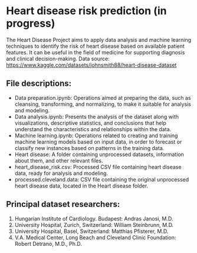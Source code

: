 # Heart disease risk prediction (in progress)
The Heart Disease Project aims to apply data analysis and machine learning techniques to identify the risk of heart disease based on available patient features. It can be useful in the field of medicine for supporting diagnosis and clinical decision-making.
Data source: https://www.kaggle.com/datasets/johnsmith88/heart-disease-dataset

## File descriptions:
- Data preparation.ipynb: Operations aimed at preparing the data, such as cleansing, transforming, and normalizing, to make it suitable for analysis and modeling.
- Data analysis.ipynb: Presents the analysis of the dataset along with visualizations, descriptive statistics, and conclusions that help understand the characteristics and relationships within the data.
- Machine learning.ipynb: Operations related to creating and training machine learning models based on input data, in order to forecast or classify new instances based on patterns in the training data.
- Heart disease: A folder containing unprocessed datasets, information about them, and other relevant files.
- heart_disease_risk.csv: Processed CSV file containing heart disease data, ready for analysis and modeling.
- processed.cleveland.data: CSV file containing the original unprocessed heart disease data, located in the Heart disease folder.

## Principal dataset researchers:
1. Hungarian Institute of Cardiology. Budapest: Andras Janosi, M.D.
2. University Hospital, Zurich, Switzerland: William Steinbrunn, M.D.
3. University Hospital, Basel, Switzerland: Matthias Pfisterer, M.D.
4. V.A. Medical Center, Long Beach and Cleveland Clinic Foundation: Robert Detrano, M.D., Ph.D.
